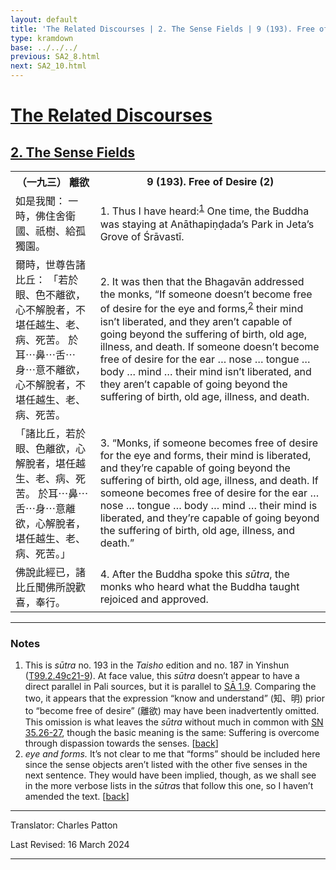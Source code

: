 ```yaml
---
layout: default
title: 'The Related Discourses | 2. The Sense Fields | 9 (193). Free of Desire (2)'
type: kramdown
base: ../../../
previous: SA2_8.html
next: SA2_10.html
---
```


<h1><a href='../index.html'>The Related Discourses</a></h1>
<h2><a href='index.html'>2. The Sense Fields</a></h2>

<table class="trans">
  <th class='ch'>（一九三） 離欲</th>
  <th class='en'>9 (193). Free of Desire (2)</th>
  <tr>
    <td class="ch" title='t99.2.49c21'>如是我聞： 一時，佛住舍衛國、祇樹、給孤獨園。</td>
    <td id='p1'>1. Thus I have heard:<sup id="ref1"><a href="#n1">1</a></sup> One time, the Buddha was staying at Anāthapiṇḍada’s Park in Jeta’s Grove of Śrāvastī.</td>
  </tr>
  <tr>
    <td class="ch" title='t99.2.49c22'>爾時，世尊告諸比丘： 「若於眼、色不離欲，心不解脫者，不堪任越生、老、病、死苦。 於耳⋯鼻⋯舌⋯身⋯意不離欲，心不解脫者，不堪任越生、老、病、死苦。</td>
    <td id='p2'>2. It was then that the Bhagavān addressed the monks, “If someone doesn’t become free of desire for the eye and forms,<sup id="ref2"><a href="#n2">2</a></sup> their mind isn’t liberated, and they aren’t capable of going beyond the suffering of birth, old age, illness, and death. If someone doesn’t become free of desire for the ear … nose … tongue … body … mind … their mind isn’t liberated, and they aren’t capable of going beyond the suffering of birth, old age, illness, and death.</td>
  </tr>
  <tr>
    <td class="ch" title='t99.2.49c25'>「諸比丘，若於眼、色離欲，心解脫者，堪任越生、老、病、死苦。 於耳⋯鼻⋯舌⋯身⋯意離欲，心解脫者，堪任越生、老、病、死苦。」</td>
    <td id='p3'>3. “Monks, if someone becomes free of desire for the eye and forms, their mind is liberated, and they’re capable of going beyond the suffering of birth, old age, illness, and death. If someone becomes free of desire for the ear … nose … tongue … body … mind … their mind is liberated, and they’re capable of going beyond the suffering of birth, old age, illness, and death.”</td>
  </tr>
  <tr>
    <td class="ch" title='t99.2.49c28'>佛說此經已，諸比丘聞佛所說歡喜，奉行。</td>
    <td id='p4'>4. After the Buddha spoke this <em>sūtra</em>, the monks who heard what the Buddha taught rejoiced and approved.</td>
  </tr>
</table>

<hr/>

<h3 id="notes">Notes</h3>

<ol>
<li id="n1">This is <em>sūtra</em> no. 193 in the <cite>Taisho</cite> edition and no. 187 in Yinshun (<a href="https://cbetaonline.dila.edu.tw/zh/T02n0099_p0049c21" target="_blank">T99.2.49c21-9</a>). At face value, this <em>sūtra</em> doesn’t appear to have a direct parallel in Pali sources, but it is parallel to <a href="../01/SA1_9.html" target="_blank">SĀ 1.9</a>. Comparing the two, it appears that the expression “know and understand” (知、明) prior to “become free of desire” (離欲) may have been inadvertently omitted. This omission is what leaves the <em>sūtra</em> without much in common with <a href="https://suttacentral.net/sn35.26" target="_blank">SN 35.26-27</a>, though the basic meaning is the same: Suffering is overcome through dispassion towards the senses. [<a href="#ref1">back</a>]</li>
<li id="n2"><em>eye and forms.</em> It’s not clear to me that “forms” should be included here since the sense objects aren’t listed with the other five senses in the next sentence. They would have been implied, though, as we shall see in the more verbose lists in the <em>sūtra</em>s that follow this one, so I haven’t amended the text. [<a href="#ref2">back</a>]</li>
</ol>
<hr/>

<p class="translator">Translator: Charles Patton</p>
<p class='revised'>Last Revised: 16 March 2024</p>

<hr/>